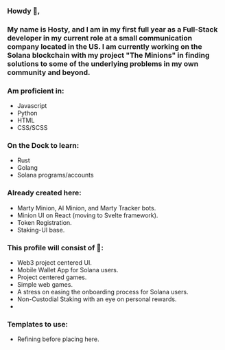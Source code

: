 ### Howdy 🤠, 
### My name is Hosty, and I am in my first full year as a Full-Stack developer in my current role at a small communication company located in the US. I am currently working on the Solana blockchain with my project "The Minions" in finding solutions to some of the underlying problems in my own community and beyond. 

### Am proficient in: 
* Javascript
* Python 
* HTML
* CSS/SCSS

### On the Dock to learn:
* Rust
* Golang
* Solana programs/accounts

### Already created here: 
* Marty Minion, AI Minion, and Marty Tracker bots. 
* Minion UI on React (moving to Svelte framework).
* Token Registration.
* Staking-UI base.

### This profile will consist of 📕: 
* Web3 project centered UI. 
* Mobile Wallet App for Solana users. 
* Project centered games. 
* Simple web games.
* A stress on easing the onboarding process for Solana users.
* Non-Custodial Staking with an eye on personal rewards.
* 

### Templates to use:
* Refining before placing here. 
    
